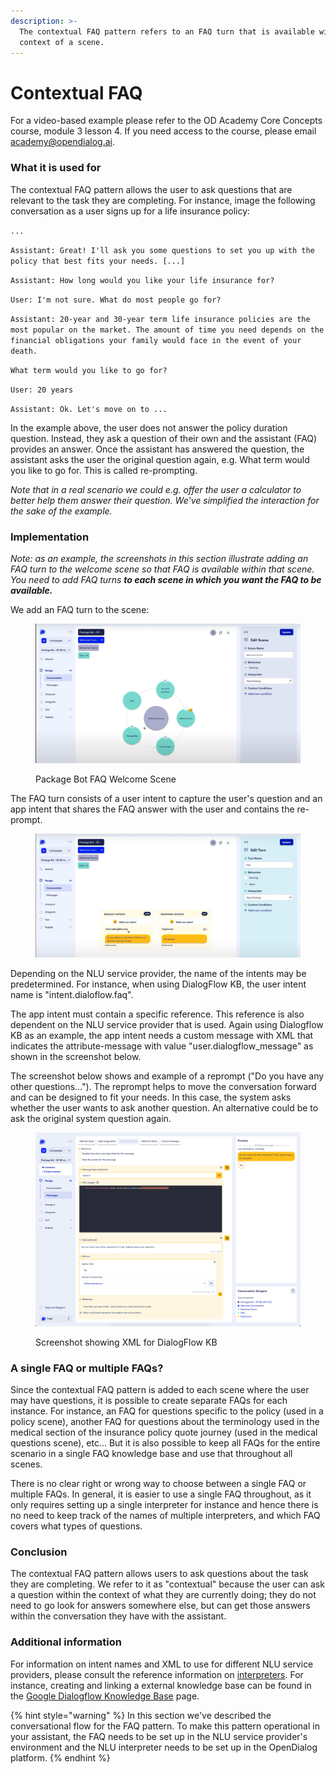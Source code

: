 ```yaml
---
description: >-
  The contextual FAQ pattern refers to an FAQ turn that is available within the
  context of a scene.
---
```


# Contextual FAQ

For a video-based example please refer to the OD Academy Core Concepts course, module 3 lesson 4. If you need access to the course, please email academy@opendialog.ai.&#x20;

### What it is used for

The contextual FAQ pattern allows the user to ask questions that are relevant to the task they are completing. For instance, image the following conversation as a user signs up for a life insurance policy:

`...`&#x20;

`Assistant: Great! I'll ask you some questions to set you up with the policy that best fits your needs. [...]`

`Assistant: How long would you like your life insurance for?`&#x20;

`User: I'm not sure. What do most people go for?`&#x20;

`Assistant: 20-year and 30-year term life insurance policies are the most popular on the market. The amount of time you need depends on the financial obligations your family would face in the event of your death.`

`What term would you like to go for?`&#x20;

`User: 20 years`&#x20;

`Assistant: Ok. Let's move on to ...`&#x20;

In the example above, the user does not answer the policy duration question. Instead, they ask a question of their own and the assistant (FAQ) provides an answer. Once the assistant has answered the question, the assistant asks the user the original question again, e.g. What term would you like to go for. This is called re-prompting.&#x20;

_Note that in a real scenario we could e.g. offer the user a calculator to better help them answer their question. We've simplified the interaction for the sake of the example._&#x20;

### Implementation

_Note: as an example, the screenshots in this section illustrate adding an FAQ turn to the welcome scene so that FAQ is available within that scene. You need to add FAQ turns **to each scene in which you want the FAQ to be available.**_&#x20;

We add an FAQ turn to the scene:

<figure><img src="../../../../../.gitbook/assets/FAQ Interface Turns.png" alt=""><figcaption><p>Package Bot FAQ Welcome Scene</p></figcaption></figure>

The FAQ turn consists of a user intent to capture the user's question and an app intent that shares the FAQ answer with the user and contains the re-prompt.

<figure><img src="../../../../../.gitbook/assets/FAQ Turn.png" alt=""><figcaption></figcaption></figure>

Depending on the NLU service provider, the name of the intents may be predetermined. For instance, when using DialogFlow KB, the user intent name is "intent.dialoflow.faq".

The app intent must contain a specific reference. This reference is also dependent on the NLU service provider that is used. Again using Dialogflow KB as an example, the app intent needs a custom message with XML that indicates the attribute-message with value "user.dialogflow\_message" as shown in the screenshot below.&#x20;

The screenshot below shows and example of a reprompt ("Do you have any other questions..."). The reprompt helps to move the conversation forward and can be designed to fit your needs. In this case, the system asks whether the user wants to ask another question. An alternative could be to ask the original system question again.&#x20;

<figure><img src="../../../../../.gitbook/assets/2023-06-30_15-33-50.png" alt=""><figcaption><p>Screenshot showing XML for DialogFlow KB</p></figcaption></figure>

### A single FAQ or multiple FAQs?

Since the contextual FAQ pattern is added to each scene where the user may have questions, it is possible to create separate FAQs for each instance. For instance, an FAQ for questions specific to the policy (used in a policy scene), another FAQ for questions about the terminology used in the medical section of the insurance policy quote journey (used in the medical questions scene), etc... But it is also possible to keep all FAQs for the entire scenario in a single FAQ knowledge base and use that throughout all scenes.&#x20;

There is no clear right or wrong way to choose between a single FAQ or multiple FAQs. In general, it is easier to use a single FAQ throughout, as it only requires setting up a single interpreter for instance and hence there is no need to keep track of the names of multiple interpreters, and which FAQ covers what types of questions.&#x20;

### Conclusion

The contextual FAQ pattern allows users to ask questions about the task they are completing. We refer to it as "contextual" because the user can ask a question within the context of what they are currently doing; they do not need to go look for answers somewhere else, but can get those answers within the conversation they have with the assistant.&#x20;

### Additional information

For information on intent names and XML to use for different NLU service providers, please consult the reference information on [interpreters](../../../../interpreters-and-natural-language-understanding/). For instance, creating and linking a external knowledge base can be found in the [Google Dialogflow Knowledge Base](../../../../interpreters-and-natural-language-understanding/interpreters/available-interpreters/dialogflow-interpreter/google-dialogflow-knowledge-base.md) page.

{% hint style="warning" %}
In this section we've described the conversational flow for the FAQ pattern. To make this pattern operational in your assistant, the FAQ needs to be set up in the NLU service provider's environment and the NLU interpreter needs to be set up in the OpenDialog platform.  &#x20;
{% endhint %}

